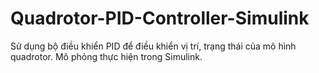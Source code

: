 # Quadrotor-PID-Controller-Simulink
Sử dụng bộ điều khiển PID để điều khiển vị trí, trạng thái của mô hình quadrotor. Mô phỏng thực hiện trong Simulink. 
